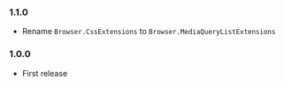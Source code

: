 ### 1.1.0

* Rename `Browser.CssExtensions` to `Browser.MediaQueryListExtensions`

### 1.0.0

* First release
